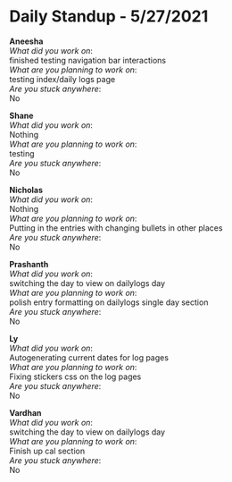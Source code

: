 # Daily Standup - 5/27/2021

**Aneesha**  
*What did you work on*:  
finished testing navigation bar interactions   
*What are you planning to work on*:  
testing index/daily logs page  
*Are you stuck anywhere*:  
No

**Shane**  
*What did you work on*:  
Nothing   
*What are you planning to work on*:  
testing  
*Are you stuck anywhere*:  
No

**Nicholas**  
*What did you work on*:  
Nothing   
*What are you planning to work on*:  
Putting in the entries with changing bullets in other places  
*Are you stuck anywhere*:  
No

**Prashanth**  
*What did you work on*:  
switching the day to view on dailylogs day   
*What are you planning to work on*:  
polish entry formatting on dailylogs single day section  
*Are you stuck anywhere*:  
No

**Ly**  
*What did you work on*:  
Autogenerating current dates for log pages   
*What are you planning to work on*:  
Fixing stickers css on the log pages  
*Are you stuck anywhere*:  
No

**Vardhan**  
*What did you work on*:  
switching the day to view on dailylogs day   
*What are you planning to work on*:  
Finish up cal section  
*Are you stuck anywhere*:  
No
